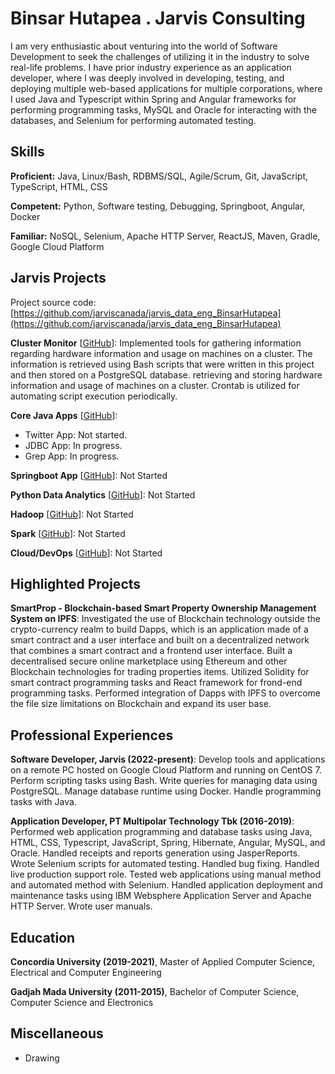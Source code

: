 # Binsar Hutapea . Jarvis Consulting

I am very enthusiastic about venturing into the world of Software Development to seek the challenges of utilizing it in the industry to solve real-life problems. I have prior industry experience as an application developer, where I was deeply involved in developing, testing, and deploying multiple web-based applications for multiple corporations, where I used Java and Typescript within Spring and Angular frameworks for performing programming tasks, MySQL and Oracle for interacting with the databases, and Selenium for performing automated testing.

## Skills

**Proficient:** Java, Linux/Bash, RDBMS/SQL, Agile/Scrum, Git, JavaScript, TypeScript, HTML, CSS

**Competent:** Python, Software testing, Debugging, Springboot, Angular, Docker

**Familiar:** NoSQL, Selenium, Apache HTTP Server, ReactJS, Maven, Gradle, Google Cloud Platform

## Jarvis Projects

Project source code: [https://github.com/jarviscanada/jarvis_data_eng_BinsarHutapea](https://github.com/jarviscanada/jarvis_data_eng_BinsarHutapea)


**Cluster Monitor** [[GitHub](https://github.com/jarviscanada/jarvis_data_eng_BinsarHutapea/tree/master/linux_sql)]: Implemented tools for gathering information regarding hardware information and usage on machines on a cluster. The information is retrieved using Bash scripts that were written in this project and then stored on a PostgreSQL database. retrieving and storing hardware information and usage of machines on a cluster. Crontab is utilized for automating script execution periodically.

**Core Java Apps** [[GitHub](https://github.com/jarviscanada/jarvis_data_eng_BinsarHutapea/tree/master/core_java)]:
      
  - Twitter App: Not started.
  - JDBC App: In progress.
  - Grep App: In progress.

**Springboot App** [[GitHub](https://github.com/jarviscanada/jarvis_data_eng_BinsarHutapea/tree/master/springboot)]: Not Started

**Python Data Analytics** [[GitHub](https://github.com/jarviscanada/jarvis_data_eng_BinsarHutapea/tree/master/python_data_anlytics)]: Not Started

**Hadoop** [[GitHub](https://github.com/jarviscanada/jarvis_data_eng_BinsarHutapea/tree/master/hadoop)]: Not Started

**Spark** [[GitHub](https://github.com/jarviscanada/jarvis_data_eng_BinsarHutapea/tree/master/spark)]: Not Started

**Cloud/DevOps** [[GitHub](https://github.com/jarviscanada/jarvis_data_eng_BinsarHutapea/tree/master/cloud_devops)]: Not Started


## Highlighted Projects
**SmartProp - Blockchain-based Smart Property Ownership Management System on IPFS**: Investigated the use of Blockchain technology outside the crypto-currency realm to build Dapps, which is an application made of a smart contract and a user interface and built on a decentralized network that combines a smart contract and a frontend user interface. Built a decentralised secure online marketplace using Ethereum and other Blockchain technologies for trading properties items. Utilized Solidity for smart contract programming tasks and React framework for frond-end programming tasks. Performed integration of Dapps with IPFS to overcome the file size limitations on Blockchain and expand its user base.


## Professional Experiences

**Software Developer, Jarvis (2022-present)**: Develop tools and applications on a remote PC hosted on Google Cloud Platform and running on CentOS 7. Perform scripting tasks using Bash. Write queries for managing data using PostgreSQL. Manage database runtime using Docker. Handle programming tasks with Java.

**Application Developer, PT Multipolar Technology Tbk (2016-2019)**: Performed web application programming and database tasks using Java, HTML, CSS, Typescript, JavaScript, Spring, Hibernate, Angular, MySQL, and Oracle. Handled receipts and reports generation using JasperReports. Wrote Selenium scripts for automated testing. Handled bug fixing. Handled live production support role. Tested web applications using manual method and automated method with Selenium. Handled application deployment and maintenance tasks using IBM Websphere Application Server and Apache HTTP Server. Wrote user manuals.


## Education
**Concordia University (2019-2021)**, Master of Applied Computer Science, Electrical and Computer Engineering

**Gadjah Mada University (2011-2015)**, Bachelor of Computer Science, Computer Science and Electronics


## Miscellaneous
- Drawing